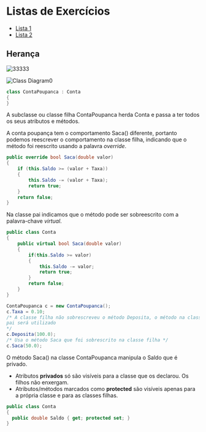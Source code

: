 # Listas de Exercícios
- [Lista 1](lista1/README.md)
- [Lista 2](lista2/README.md)

## Herança
![33333](https://user-images.githubusercontent.com/56240254/79496827-1a204f80-7ffd-11ea-871b-491904a59f5c.png)

![Class Diagram0](https://user-images.githubusercontent.com/56240254/79497452-1a6d1a80-7ffe-11ea-9bba-1e90b18b8a35.jpg)

```c#
class ContaPoupanca : Conta
{
}
```
A subclasse ou classe filha ContaPoupanca herda Conta e passa a ter todos os seus atributos e métodos.

A conta poupança tem o comportamento Saca() diferente, portanto podemos reescrever o comportamento na classe filha, indicando que o método foi reescrito usando a palavra *override*.
```c#
public override bool Saca(double valor)
{
    if (this.Saldo >= (valor + Taxa))
    {
        this.Saldo -= (valor + Taxa);
        return true;
    }
    return false;
}
```
Na classe pai indicamos que o método pode ser sobreescrito com a palavra-chave *virtual*.
```c#
public class Conta
{
    public virtual bool Saca(double valor)
    {
        if(this.Saldo >= valor)
        {
            this.Saldo -= valor;
            return true;
        }
        return false;
    }
}
```
```c#
ContaPoupanca c = new ContaPoupanca();
c.Taxa = 0.10;
/* A classe filha não sobrescreveu o método Deposita, o método na classe
pai será utilizado
*/
c.Deposita(100.0);
/* Usa o método Saca que foi sobrescrito na classe filha */
c.Saca(50.0);
```
O método Saca() na classe ContaPoupanca manipula o Saldo que é privado.

* Atributos **privados** só são visíveis para a classe que os declarou. Os filhos não enxergam.
* Atributos/métodos marcados como **protected** são visíveis apenas para a própria classe e para as classes filhas.

```c#
public class Conta
{
  public double Saldo { get; protected set; }
}
